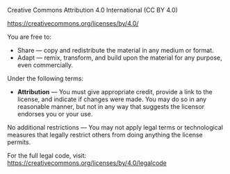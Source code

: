 Creative Commons Attribution 4.0 International (CC BY 4.0)

https://creativecommons.org/licenses/by/4.0/

You are free to:
- Share — copy and redistribute the material in any medium or format.
- Adapt — remix, transform, and build upon the material for any purpose, even commercially.

Under the following terms:
- **Attribution** — You must give appropriate credit, provide a link to the license, and indicate if changes were made. You may do so in any reasonable manner, but not in any way that suggests the licensor endorses you or your use.

No additional restrictions — You may not apply legal terms or technological measures that legally restrict others from doing anything the license permits.

For the full legal code, visit: https://creativecommons.org/licenses/by/4.0/legalcode

